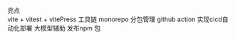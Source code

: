 亮点  
    vite + vitest  + vitePress  工具链
    monorepo 分包管理
    github action 实现cicd自动化部署
    大模型辅助
    发布npm 包





